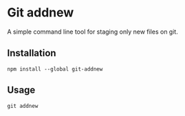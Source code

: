 # Git addnew
A simple command line tool for staging only new files on git.

## Installation  
```npm install --global git-addnew```  

## Usage  
```git addnew```  
